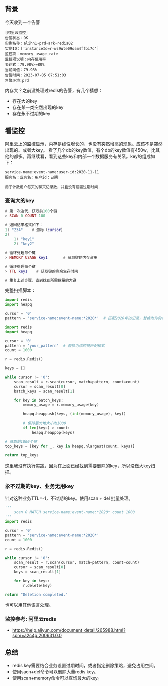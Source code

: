 ## 背景
今天收到一个告警
```
[阿里云监控]
告警状态：OK
实例名称：alihn1-prd-ark-redis02
实例ID：['instanceId=r-wz9ute09osm4ffbi7c']
监控项：memory_usage_rate
监控项说明：内存使用率
表达式：79.98%>=80%
当前阈值：79.98%
告警时间：2023-07-05 07:51:03
告警环境:prd
```
内存大？之前没处理过redis的告警，有几个猜想：
* 存在大的key
* 存在某一类突然出现的key
* 存在永不过期的key

## 看监控
阿里云上的监控显示，内存是线性增长的，也没有突然增高的现象。应该不是突然出现的、或者大key。
看了几个db的key数值，有个db的key数值有450w，比其他的都多。再继续看，看到这些key和内部一个数据服务有关系。key的组成如下：
```
service-name:event-name:user-id:2020-11-11
服务名：业务名：用户id：日期

用于计数用户每天的聊天记录数，并且没有设置过期时间.
```
### 查询大的key
```lua
# 第一次迭代，获取前100个键
> SCAN 0 COUNT 100

# 返回结果格式如下：
1) "234"    # 游标（cursor）
2) 
    1) "key1"
    2) "key2"

# 循环处理每个键
> MEMORY USAGE key1       # 获取键的内存占用

# 循环处理每个键
> TTL key1    # 获取键的剩余生存时间

# 重复上述步骤，直到找到所需数量的大键
```
完整扫描脚本：
```python
import redis
import heapq

cursor = '0'
pattern = 'service-name:event-name:*2020*'  # 匹配2020年的记录，替换为你的键匹配模式

import redis
import heapq

cursor = '0'
pattern = 'your_pattern'  # 替换为你的键匹配模式
count = 1000

r = redis.Redis()

keys = []

while cursor != '0':
    scan_result = r.scan(cursor, match=pattern, count=count)
    cursor = scan_result[0]
    batch_keys = scan_result[1]

    for key in batch_keys:
        memory_usage = r.memory_usage(key)

        heapq.heappush(keys, (int(memory_usage), key))
            
        # 保持最大堆大小为1000
        if len(keys) > count:
            heapq.heappop(keys)

# 获取前1000个键
top_keys = [key for _, key in heapq.nlargest(count, keys)]

return top_keys
```
这里我没有执行实践，因为在上面已经找到需要删除的key，所以没做大key扫描。
### 永不过期的key、业务无用key
针对这种业务TTL=-1，不过期的key。使用scan + del 批量处理。
```python
'''
    scan 0 MATCH service-name:event-name:*2020* count 1000 
'''
import redis

cursor = '0'
pattern = 'service-name:event-name:*2020*'
count = 1000

r = redis.Redis()

while cursor != '0':
    scan_result = r.scan(cursor, match=pattern, count=count)
    cursor = scan_result[0]
    keys = scan_result[1]

    for key in keys:
        r.delete(key)

return "Deletion completed."

```
也可以用其他语言处理。

### 监控参考: 阿里云redis
* https://help.aliyun.com/document_detail/265988.html?spm=a2c4g.200631.0.0

## 总结
* redis key需要结合业务设置过期时间，或者指定删除策略，避免占用空间。
* 使用sacn+del命令可以删除大量redis key。
* 使用scan+memory命令可以查询最大的key。
